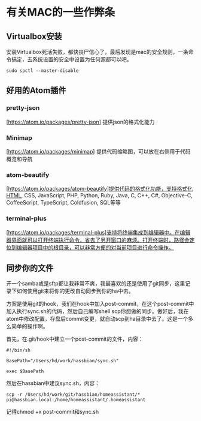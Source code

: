 # 有关MAC的一些作弊条

## Virtualbox安装

安装Virtualbox死活失败，都快丧尸信心了，最后发现是mac的安全规则，一条命令搞定，去系统设置的安全中设置为任何源都可以吧。

```
sudo spctl --master-disable
```

## 好用的Atom插件

### pretty-json

[https://atom.io/packages/pretty-json] 提供json的格式化能力

### Minimap

[https://atom.io/packages/minimap] 提供代码缩略图，可以放在右侧用于代码概览和导航

### atom-beautify

[https://atom.io/packages/atom-beautify]提供代码的格式化功能，支持格式化HTML, CSS, JavaScript, PHP, Python, Ruby, Java, C, C++, C#, Objective-C, CoffeeScript, TypeScript, Coldfusion, SQL等等

### terminal-plus

[https://atom.io/packages/terminal-plus]支持将终端集成到编辑器中。在编辑器界面就可以打开终端执行命令，省去了另开窗口的麻烦。打开终端时，路径会定位到编辑器项目中的根目录，可以非常方便的对当前项目进行命令操作。

## 同步你的文件

开一个samba或是sftp都让我非常不爽，我最喜欢的还是使用了git同步，这里记录下如何使用git来将你的更改自动同步到你的ha中去。

方案是使用git的hook，我们在hook中加入post-commit，在这个post-commit中加入执行sync.sh的代码，然后自己编写shell scp你想做的同步。做好后，我在atom中修改配置，存盘后commit变更，就自动scp到ha目录中去了。这是一个多么简单的操作啊。

首先，在.git/hook中建立一个post-commit的文件，内容：

```
#!/bin/sh

BasePath="/Users/hd/work/hassbian/sync.sh"

exec $BasePath
```

然后在hassbian中建议sync.sh，内容：

```
scp -r /Users/hd/work/git/hassbian/homeassistant/* pi@hassbian.local:/home/homeassistant/.homeassistant
```

记得chmod +x post-commit和sync.sh
